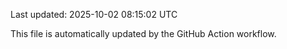 Last updated: 2025-10-02 08:15:02 UTC

This file is automatically updated by the GitHub Action workflow.
